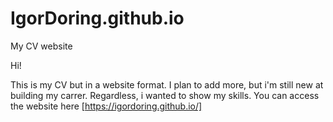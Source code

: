 # IgorDoring.github.io
My CV website

Hi! 

This is my CV but in a website format.
I plan to add more, but i'm still new at building my carrer. Regardless, i wanted to show my skills.
You can access the website here [https://igordoring.github.io/]
